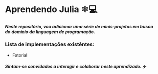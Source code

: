 # Aprendendo Julia :atom_symbol::computer:

##### Neste repositório, vou adicionar uma série de minis-projetos em busca do domínio da linguagem de programação.

### Lista de implementações existêntes: 

- Fatorial

  

##### Sintam-se convidados a interagir e colaborar neste aprendizado. :airplane: